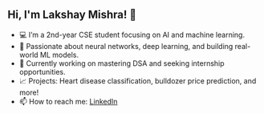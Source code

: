 ## Hi, I'm Lakshay Mishra! 👋
- 💻 I’m a 2nd-year CSE student focusing on AI and machine learning.
- 🧠 Passionate about neural networks, deep learning, and building real-world ML models.
- 🔭 Currently working on mastering DSA and seeking internship opportunities.
- 📈 Projects: Heart disease classification, bulldozer price prediction, and more!
- 📫 How to reach me: [LinkedIn](https://www.linkedin.com/in/lakshay-mishra-429b43296/)


<!---
Lakshay2013/Lakshay2013 is a ✨ special ✨ repository because its `README.md` (this file) appears on your GitHub profile.
You can click the Preview link to take a look at your changes.
--->
